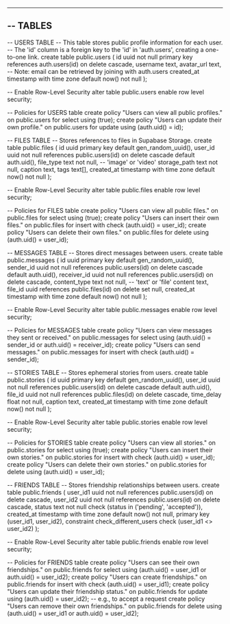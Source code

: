 -----------------------------------------
-- TABLES
-----------------------------------------

-- USERS TABLE
-- This table stores public profile information for each user.
-- The 'id' column is a foreign key to the 'id' in 'auth.users', creating a one-to-one link.
create table public.users (
  id uuid not null primary key references auth.users(id) on delete cascade,
  username text,
  avatar_url text,
  -- Note: email can be retrieved by joining with auth.users
  created_at timestamp with time zone default now() not null
);

-- Enable Row-Level Security
alter table public.users enable row level security;

-- Policies for USERS table
create policy "Users can view all public profiles." on public.users for select using (true);
create policy "Users can update their own profile." on public.users for update using (auth.uid() = id);

-- FILES TABLE
-- Stores references to files in Supabase Storage.
create table public.files (
  id uuid primary key default gen_random_uuid(),
  user_id uuid not null references public.users(id) on delete cascade default auth.uid(),
  file_type text not null, -- 'image' or 'video'
  storage_path text not null,
  caption text,
  tags text[],
  created_at timestamp with time zone default now() not null
);

-- Enable Row-Level Security
alter table public.files enable row level security;

-- Policies for FILES table
create policy "Users can view all public files." on public.files for select using (true);
create policy "Users can insert their own files." on public.files for insert with check (auth.uid() = user_id);
create policy "Users can delete their own files." on public.files for delete using (auth.uid() = user_id);


-- MESSAGES TABLE
-- Stores direct messages between users.
create table public.messages (
  id uuid primary key default gen_random_uuid(),
  sender_id uuid not null references public.users(id) on delete cascade default auth.uid(),
  receiver_id uuid not null references public.users(id) on delete cascade,
  content_type text not null, -- 'text' or 'file'
  content text,
  file_id uuid references public.files(id) on delete set null,
  created_at timestamp with time zone default now() not null
);

-- Enable Row-Level Security
alter table public.messages enable row level security;

-- Policies for MESSAGES table
create policy "Users can view messages they sent or received." on public.messages for select using (auth.uid() = sender_id or auth.uid() = receiver_id);
create policy "Users can send messages." on public.messages for insert with check (auth.uid() = sender_id);

-- STORIES TABLE
-- Stores ephemeral stories from users.
create table public.stories (
  id uuid primary key default gen_random_uuid(),
  user_id uuid not null references public.users(id) on delete cascade default auth.uid(),
  file_id uuid not null references public.files(id) on delete cascade,
  time_delay float not null,
  caption text,
  created_at timestamp with time zone default now() not null
);

-- Enable Row-Level Security
alter table public.stories enable row level security;

-- Policies for STORIES table
create policy "Users can view all stories." on public.stories for select using (true);
create policy "Users can insert their own stories." on public.stories for insert with check (auth.uid() = user_id);
create policy "Users can delete their own stories." on public.stories for delete using (auth.uid() = user_id);

-- FRIENDS TABLE
-- Stores friendship relationships between users.
create table public.friends (
  user_id1 uuid not null references public.users(id) on delete cascade,
  user_id2 uuid not null references public.users(id) on delete cascade,
  status text not null check (status in ('pending', 'accepted')),
  created_at timestamp with time zone default now() not null,
  primary key (user_id1, user_id2),
  constraint check_different_users check (user_id1 <> user_id2)
);

-- Enable Row-Level Security
alter table public.friends enable row level security;

-- Policies for FRIENDS table
create policy "Users can see their own friendships." on public.friends for select using (auth.uid() = user_id1 or auth.uid() = user_id2);
create policy "Users can create friendships." on public.friends for insert with check (auth.uid() = user_id1);
create policy "Users can update their friendship status." on public.friends for update using (auth.uid() = user_id2); -- e.g., to accept a request
create policy "Users can remove their own friendships." on public.friends for delete using (auth.uid() = user_id1 or auth.uid() = user_id2);